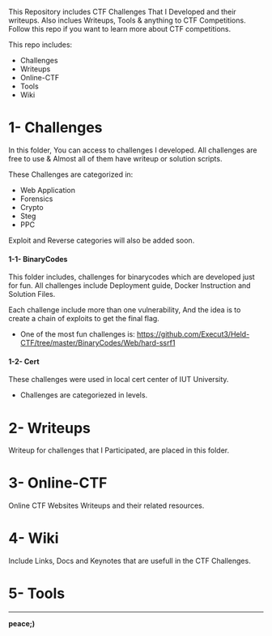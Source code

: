 This Repository includes CTF Challenges That I Developed and their writeups. Also inclues Writeups, Tools & anything to CTF Competitions.
Follow this repo if you want to learn more about CTF competitions.

This repo includes:

- Challenges
- Writeups
- Online-CTF
- Tools
- Wiki

# 1- Challenges

In this folder, You can access to challenges I developed. All challenges are free to use & Almost all of them have writeup or solution scripts.

These Challenges are categorized in:

- Web Application 
- Forensics
- Crypto
- Steg
- PPC 

Exploit and Reverse categories will also be added soon.

#### 1-1- BinaryCodes
This folder includes, challenges for binarycodes which are developed just for fun.
All challenges include Deployment guide, Docker Instruction and Solution Files.

Each challenge include more than one vulnerability, And the idea is to create a chain of exploits to get the final flag.

- One of the most fun challenges is: https://github.com/Execut3/Held-CTF/tree/master/BinaryCodes/Web/hard-ssrf1


#### 1-2- Cert
These challenges were used in local cert center of IUT University.

- Challenges are categoriezed in levels.


# 2- Writeups

Writeup for challenges that I Participated, are placed in this folder.

# 3- Online-CTF

Online CTF Websites Writeups and their related resources.

# 4- Wiki

Include Links, Docs and Keynotes that are usefull in the CTF Challenges.

# 5- Tools

----

**peace;)**
